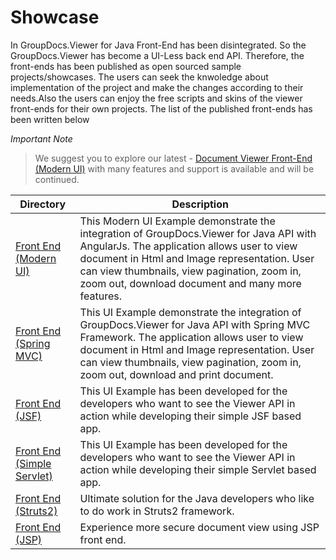 # Showcase

In GroupDocs.Viewer for Java Front-End has been disintegrated. So the GroupDocs.Viewer has become a UI-Less back end API. Therefore, the front-ends has been published as open sourced sample projects/showcases. The users can seek the knwoledge about implementation of the project and make the changes according to their needs.Also the users can enjoy the free scripts and skins of the viewer front-ends for their own projects. The list of the published front-ends has been written below

*Important Note*
> We suggest you to explore our latest - [Document Viewer Front-End (Modern UI)](https://github.com/groupdocs-viewer/GroupDocs.Viewer-for-Java-App) with many features and support is available and will be continued.

Directory | Description
--------- | -----------
[Front End (Modern UI)](https://github.com/groupdocs-viewer/GroupDocs.Viewer-for-Java-App) | This Modern UI Example demonstrate the integration of GroupDocs.Viewer for Java API with AngularJs. The application allows user to view document in Html and Image representation. User can view thumbnails, view pagination, zoom in, zoom out, download document and many more features.
[Front End (Spring MVC)](https://github.com/groupdocs-viewer/GroupDocs.Viewer-for-Java/tree/master/Showcase/GroupDocs.Viewer-for-Java-Front-End)  | This UI Example demonstrate the integration of GroupDocs.Viewer for Java API with Spring MVC Framework. The application allows user to view document in Html and Image representation. User can view thumbnails, view pagination, zoom in, zoom out, download and print document.
[Front End (JSF)](https://github.com/AamirWaseem/GroupDocs.Viewer-for-Java/tree/master/Showcase/GroupDocs.Viewer-for-Java-using-JSF) | This UI Example has been developed for the developers who want to see the Viewer API in action while developing their simple JSF  based app.
[Front End (Simple Servlet)](https://github.com/groupdocs-viewer/GroupDocs.Viewer-for-Java/tree/master/Showcase/GroupDocs.Viewer-for-Java-using-Servlets)  | This UI Example has been developed for the developers who want to see the Viewer API in action while developing their simple Servlet based app.
[Front End (Struts2)](https://github.com/groupdocs-viewer/GroupDocs.Viewer-for-Java/tree/master/Showcase/GroupDocs.Viewer-for-Java-using-Struts2)  | Ultimate solution for the Java developers who like to do work in Struts2 framework.
[Front End (JSP)](https://github.com/groupdocs-viewer/GroupDocs.Viewer-for-Java/tree/master/Showcase/GroupDocs.Viewer-for-Java-using-JSP)  | Experience more secure document view using JSP front end.
